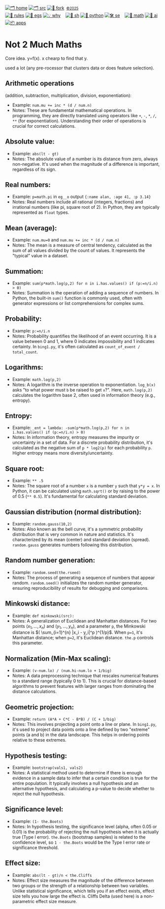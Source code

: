 [![🗂️ home](https://img.shields.io/badge/home-eee?style=flat)](http://not2much.github.io/se4ai)
[![🗂️ src](https://img.shields.io/badge/src-bbbbbb?style=flat)](/src/)
[![🔱 fork](https://img.shields.io/badge/fork-888888?style=flat&logo=github&logoColor=white)](https://github.com/not2much/se4ai/fork)
<small>&nbsp;[©2025](#)</small><br>
[![🧭 rules](https://img.shields.io/badge/guide-ff6f6f?style=flat)](rules)
[![📂 egs](https://img.shields.io/badge/egs-ff9999?style=flat)](egs)
[![💡 why](https://img.shields.io/badge/motivation-ffcccc?style=flat)](motives) &nbsp;&nbsp;
[![🐚 sh](https://img.shields.io/badge/sh-f1c40f?style=flat)](sh)
[![🐍 python](https://img.shields.io/badge/python-f39c12?style=flat)](python)
[![🛠 se](https://img.shields.io/badge/se-e67e22?style=flat)](se) &nbsp;&nbsp;
[![📐 math](https://img.shields.io/badge/maths-7fdb7f?style=flat)](maths)
[![🧠 ai](https://img.shields.io/badge/ai-2ecc71?style=flat)](a)
[![📦 apps](https://img.shields.io/badge/apps-27ae60?style=flat)](apps) &nbsp;&nbsp;

# Not 2 Much Maths

Core idea. y=f(x). x chearp to find that y.

used a lot (any pre-rocessor that clusters data or does feature selection).

## Arithmetic operations
(addition, subtraction, multiplication, division, exponentiation):
* Example: `num.mu += inc * (d / num.n)`
* Notes: These are fundamental mathematical operations. In programming, they are
  directly translated using operators like `+`, `-`, `*`, `/`, `**` (for exponentiation).
  Understanding their order of operations is crucial for correct calculations.

## Absolute value:
* Example: `abs(lt - gt)`
* Notes: The absolute value of a number is its distance from zero, always non-negative.
  It's used when the magnitude of a difference is important, regardless of its sign.


## Real numbers:
* Example: `p=math.pi` in `eg__o` output `{:name alan, :age 41, :p 3.14}`
* Notes: Real numbers include all rational (integers, fractions) and irrational numbers
  (like pi, square root of 2). In Python, they are typically represented as `float` types.

## Mean (average):
* Example: `num.mu=0` and `num.mu += inc * (d / num.n)`
* Notes: The mean is a measure of central tendency, calculated as the sum of all values
  divided by the count of values. It represents the "typical" value in a dataset.

## Summation:
* Example: `sum(p*math.log(p,2) for n in i.has.values() if (p:=n/i.n) > 0)`
* Notes: Summation is the operation of adding a sequence of numbers. In Python,
  the built-in `sum()` function is commonly used, often with generator expressions
  or list comprehensions for complex sums.

## Probability:
* Example: `p:=n/i.n`
* Notes: Probability quantifies the likelihood of an event occurring. It is a value
  between 0 and 1, where 0 indicates impossibility and 1 indicates certainty.
  In `bing1.py`, it's often calculated as `count_of_event / total_count`.

## Logarithms:
* Example: `math.log(p,2)`
* Notes: A logarithm is the inverse operation to exponentiation. `log_b(x)` asks
  "to what power must `b` be raised to get `x`?". Here, `math.log(p,2)` calculates
  the logarithm base 2, often used in information theory (e.g., entropy).

## Entropy:
* Example: `_ent = lambda: -sum(p*math.log(p,2) for n in i.has.values() if (p:=n/i.n) > 0)`
* Notes: In information theory, entropy measures the impurity or uncertainty in a set
  of data. For a discrete probability distribution, it's calculated as the negative
  sum of `p * log2(p)` for each probability `p`. Higher entropy means more diversity/uncertainty.

## Square root:
* Example: `** .5`
* Notes: The square root of a number `x` is a number `y` such that `y*y = x`. In Python,
  it can be calculated using `math.sqrt()` or by raising to the power of 0.5 (`** 0.5`).
  It's fundamental for calculating standard deviation.

## Gaussian distribution (normal distribution):
* Example: `random.gauss(10,2)`
* Notes: Also known as the bell curve, it's a symmetric probability distribution
  that is very common in nature and statistics. It's characterized by its mean (center)
  and standard deviation (spread). `random.gauss` generates numbers following this distribution.

## Random number generation:
* Example: `random.seed(the.rseed)`
* Notes: The process of generating a sequence of numbers that appear random.
  `random.seed()` initializes the random number generator, ensuring reproducibility
  of results for debugging and comparisons.

## Minkowski distance:
* Example: `def minkowski(src):`
* Notes: A generalization of Euclidean and Manhattan distances. For two points
  $(x_1, ..., x_n)$ and $(y_1, ..., y_n)$, and a parameter `p`, the Minkowski
  distance is $( \sum_{i=1}^{n} |x_i - y_i|^p )^{1/p}$. When `p=1`, it's Manhattan
  distance; when `p=2`, it's Euclidean distance. `the.p` controls this parameter.

## Normalization (Min-Max scaling):
* Example: `(v-num.lo) / (num.hi-num.lo + 1/big)`
* Notes: A data preprocessing technique that rescales numerical features to a
  standard range (typically 0 to 1). This is crucial for distance-based algorithms
  to prevent features with larger ranges from dominating the distance calculations.

## Geometric projection:
* Example: `return (A*A + C*C - B*B) / (C + 1/big)`
* Notes: This involves projecting a point onto a line or plane. In `bing1.py`,
  it's used to project data points onto a line defined by two "extreme" points
  (a and b) in the data landscape. This helps in ordering points relative to these extremes.

## Hypothesis testing:
* Example: `bootstrap(vals1, vals2)`
* Notes: A statistical method used to determine if there is enough evidence in a
  sample data to infer that a certain condition is true for the entire population.
  It typically involves a null hypothesis and an alternative hypothesis, and
  calculating a p-value to decide whether to reject the null hypothesis.

## Significance level:
* Example: `(1- the.Boots)`
* Notes: In hypothesis testing, the significance level (alpha, often 0.05 or 0.01)
  is the probability of rejecting the null hypothesis when it is actually true
  (Type I error). `the.Boots` (bootstrap samples) is related to the confidence level,
  so `1 - the.Boots` would be the Type I error rate or significance threshold.

## Effect size:
* Example: `abs(lt - gt)/n < the.Cliffs`
* Notes: Effect size measures the magnitude of the difference between two groups
  or the strength of a relationship between two variables. Unlike statistical
  significance, which tells you if an effect exists, effect size tells you how
  large the effect is. Cliffs Delta (used here) is a non-parametric effect size measure.


